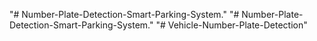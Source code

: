 "# Number-Plate-Detection-Smart-Parking-System." 
"# Number-Plate-Detection-Smart-Parking-System." 
"# Vehicle-Number-Plate-Detection" 
